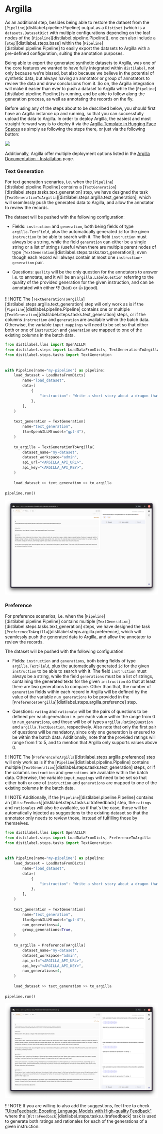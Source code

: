 # Argilla

As an additional step, besides being able to restore the dataset from the [`Pipeline`][distilabel.pipeline.Pipeline] output as a `Distiset` (which is a `datasets.DatasetDict` with multiple configurations depending on the leaf nodes of the [`Pipeline`][distilabel.pipeline.Pipeline]), one can also include a [`Step`][distilabel.steps.base] within the [`Pipeline`][distilabel.pipeline.Pipeline] to easily export the datasets to Argilla with a pre-defined configuration, suiting the annotation purposes.

Being able to export the generated synthetic datasets to Argilla, was one of the core features we wanted to have fully integrated within `distilabel`, not only because we're biased, but also because we believe in the potential of synthetic data, but always having an annotator or group of annotators to review the data and draw conclusions from it. So on, the Argilla integration will make it easier than ever to push a dataset to Argilla while the [`Pipeline`][distilabel.pipeline.Pipeline] is running, and be able to follow along the generation process, as well as annotating the records on the fly.

Before using any of the steps about to be described below, you should first have an Argilla instance up and running, so that you can successfully upload the data to Argilla. In order to deploy Argilla, the easiest and most straight forward way is to deploy it via the [Argilla Template in Hugging Face Spaces](https://docs.argilla.io/en/latest/getting_started/installation/deployments/huggingface-spaces.html) as simply as following the steps there, or just via the following button:

<a  href="https://huggingface.co/new-space?template=argilla/argilla-template-space">
    <img src="https://huggingface.co/datasets/huggingface/badges/raw/main/deploy-to-spaces-lg.svg" />
</a>

Additionally, Argilla offer multiple deployment options listed in the [Argilla Documentation - Installation](https://docs.argilla.io/en/latest/getting_started/installation/deployments/deployments.html) page.

### Text Generation

For text generation scenarios, i.e. when the [`Pipeline`][distilabel.pipeline.Pipeline] contains a [`TextGeneration`][distilabel.steps.tasks.text_generation] step, we have designed the task [`TextGenerationToArgilla`][distilabel.steps.argilla.text_generation], which will seamlessly push the generated data to Argilla, and allow the annotator to review the records.

The dataset will be pushed with the following configuration:

- Fields: `instruction` and `generation`, both being fields of type `argilla.TextField`, plus the automatically generated `id` for the given `instruction` to be able to search with it. The field `instruction` must always be a string, while the field `generation` can either be a single string or a list of strings (useful when there are multiple parent nodes of type [`TextGeneration`][distilabel.steps.tasks.text_generation]); even though each record will always contain at most one `instruction`-`generation` pair.

- Questions: `quality` will be the only question for the annotators to answer i.e. to annotate, and it will be an `argilla.LabelQuestion` referring to the quality of the provided generation for the given instruction, and can be annotated with either 👎 (bad) or 👍 (good).

!!! NOTE
The [`TextGenerationToArgilla`][distilabel.steps.argilla.text_generation] step will only work as is if the [`Pipeline`][distilabel.pipeline.Pipeline] contains one or multiple [`TextGeneration`][distilabel.steps.tasks.text_generation] steps, or if the columns `instruction` and `generation` are available within the batch data. Otherwise, the variable `input_mappings` will need to be set so that either both or one of `instruction` and `generation` are mapped to one of the existing columns in the batch data.

```python
from distilabel.llms import OpenAILLM
from distilabel.steps import LoadDataFromDicts, TextGenerationToArgilla
from distilabel.steps.tasks import TextGeneration


with Pipeline(name="my-pipeline") as pipeline:
    load_dataset = LoadDataFromDicts(
        name="load_dataset",
        data=[
            {
                "instruction": "Write a short story about a dragon that saves a princess from a tower.",
            },
        ],
    )

    text_generation = TextGeneration(
        name="text_generation",
        llm=OpenAILLM(model="gpt-4"),
    )

    to_argilla = TextGenerationToArgilla(
        dataset_name="my-dataset",
        dataset_workspace="admin",
        api_url="<ARGILLA_API_URL>",
        api_key="<ARGILLA_API_KEY>",
    )

    load_dataset >> text_generation >> to_argilla

pipeline.run()
```

![Text Generation to Argilla](../../../assets/images/sections/learn/steps/argilla/text_generation.png)

### Preference

For preference scenarios, i.e. when the [`Pipeline`][distilabel.pipeline.Pipeline] contains multiple [`TextGeneration`][distilabel.steps.tasks.text_generation] steps, we have designed the task [`PreferenceToArgilla`][distilabel.steps.argilla.preference], which will seamlessly push the generated data to Argilla, and allow the annotator to review the records.

The dataset will be pushed with the following configuration:

- Fields: `instruction` and `generations`, both being fields of type `argilla.TextField`, plus the automatically generated `id` for the given `instruction` to be able to search with it. The field `instruction` must always be a string, while the field `generations` must be a list of strings, containing the generated texts for the given `instruction` so that at least there are two generations to compare. Other than that, the number of `generation` fields within each record in Argilla will be defined by the value of the variable `num_generations` to be provided in the [`PreferenceToArgilla`][distilabel.steps.argilla.preference] step.

- Questions: `rating` and `rationale` will be the pairs of questions to be defined per each generation i.e. per each value within the range from 0 to `num_generations`, and those will be of types `argilla.RatingQuestion` and `argilla.TextQuestion`, respectively. Also note that only the first pair of questions will be mandatory, since only one generation is ensured to be within the batch data. Additionally, note that the provided ratings will range from 1 to 5, and to mention that Argilla only supports values above 0.

!!! NOTE
The [`PreferenceToArgilla`][distilabel.steps.argilla.preference] step will only work as is if the [`Pipeline`][distilabel.pipeline.Pipeline] contains multiple [`TextGeneration`][distilabel.steps.tasks.text_generation] steps, or if the columns `instruction` and `generations` are available within the batch data. Otherwise, the variable `input_mappings` will need to be set so that either both or one of `instruction` and `generations` are mapped to one of the existing columns in the batch data.

!!! NOTE
Additionally, if the [`Pipeline`][distilabel.pipeline.Pipeline] contains an [`UltraFeedback`][distilabel.steps.tasks.ultrafeedback] step, the `ratings` and `rationales` will also be available, so if that's the case, those will be automatically injected as suggestions to the existing dataset so that the annotator only needs to review those, instead of fulfilling those by themselves.

```python
from distilabel.llms import OpenAILLM
from distilabel.steps import LoadDataFromDicts, PreferenceToArgilla
from distilabel.steps.tasks import TextGeneration


with Pipeline(name="my-pipeline") as pipeline:
    load_dataset = LoadDataFromDicts(
        name="load_dataset",
        data=[
            {
                "instruction": "Write a short story about a dragon that saves a princess from a tower.",
            },
        ],
    )

    text_generation = TextGeneration(
        name="text_generation",
        llm=OpenAILLM(model="gpt-4"),
        num_generations=4,
        group_generations=True,
    )

    to_argilla = PreferenceToArgilla(
        dataset_name="my-dataset",
        dataset_workspace="admin",
        api_url="<ARGILLA_API_URL>",
        api_key="<ARGILLA_API_KEY>",
        num_generations=4,
    )

    load_dataset >> text_generation >> to_argilla

pipeline.run()
```

![Preference to Argilla](../../../assets/images/sections/learn/steps/argilla/preference.png)

!!! NOTE
If you are willing to also add the suggestions, feel free to check ["UltraFeedback: Boosting Language Models with High-quality Feedback"](../../papers/ultrafeedback.md) where the [`UltraFeedback`][distilabel.steps.tasks.ultrafeedback] task is used to generate both ratings and rationales for each of the generations of a given instruction.
